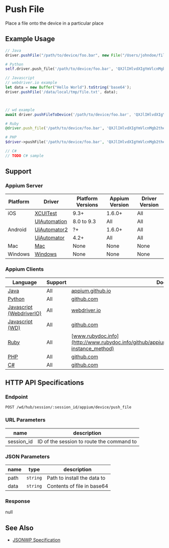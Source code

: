 # Push File

Place a file onto the device in a particular place
## Example Usage

```java
// Java
driver.pushFile("/path/to/device/foo.bar", new File("/Users/johndoe/files/foo.bar"));

```

```python
# Python
self.driver.push_file('/path/to/device/foo.bar', 'QXJlIHlvdXIgYmVlcnMgb2theT8=');

```

```javascript
// Javascript
// webdriver.io example
let data = new Buffer("Hello World").toString('base64');
driver.pushFile('/data/local/tmp/file.txt', data);



// wd example
await driver.pushFileToDevice('/path/to/device/foo.bar', 'QXJlIHlvdXIgYmVlcnMgb2theT8=');

```

```ruby
# Ruby
@driver.push_file('/path/to/device/foo.bar', 'QXJlIHlvdXIgYmVlcnMgb2theT8=')

```

```php
# PHP
$driver->pushFile('/path/to/device/foo.bar', 'QXJlIHlvdXIgYmVlcnMgb2theT8=');

```

```csharp
// C#
// TODO C# sample

```



## Support

### Appium Server

|Platform|Driver|Platform Versions|Appium Version|Driver Version|
|--------|----------------|------|--------------|--------------|
| iOS | [XCUITest](/docs/en/drivers/ios-xcuitest.md) | 9.3+ | 1.6.0+ | All |
|  | [UIAutomation](/docs/en/drivers/ios-uiautomation.md) | 8.0 to 9.3 | All | All |
| Android | [UiAutomator2](/docs/en/drivers/android-uiautomator2.md) | ?+ | 1.6.0+ | All |
|  | [UiAutomator](/docs/en/drivers/android-uiautomator.md) | 4.2+ | All | All |
| Mac | [Mac](/docs/en/drivers/mac.md) | None | None | None |
| Windows | [Windows](/docs/en/drivers/windows.md) | None | None | None |

### Appium Clients

|Language|Support|Documentation|
|--------|-------|-------------|
|[Java](https://github.com/appium/java-client/releases/latest)| All |  [appium.github.io](http://appium.github.io/java-client/io/appium/java_client/android/PushesFiles.html#pushFile-java.lang.String-java.io.File-)  |
|[Python](https://github.com/appium/python-client/releases/latest)| All |  [github.com](https://github.com/appium/python-client/blob/master/appium/webdriver/webdriver.py#L515)  |
|[Javascript (WebdriverIO)](http://webdriver.io/index.html)| All |  [webdriver.io](http://webdriver.io/api/mobile/pushFile.html)  |
|[Javascript (WD)](https://github.com/admc/wd/releases/latest)| All |  [github.com](https://github.com/admc/wd/blob/master/lib/commands.js#L2640)  |
|[Ruby](https://github.com/appium/ruby_lib/releases/latest)| All |  [www.rubydoc.info](http://www.rubydoc.info/github/appium/ruby_lib_core/Appium/Core/Device#push_file-instance_method)  |
|[PHP](https://github.com/appium/php-client/releases/latest)| All |  [github.com](https://github.com/appium/php-client/)  |
|[C#](https://github.com/appium/appium-dotnet-driver/releases/latest)| All |  [github.com](https://github.com/appium/appium-dotnet-driver/)  |

## HTTP API Specifications

### Endpoint

`POST /wd/hub/session/:session_id/appium/device/push_file`

### URL Parameters

|name|description|
|----|-----------|
|session_id|ID of the session to route the command to|

### JSON Parameters

|name|type|description|
|----|----|-----------|
| path | `string` | Path to install the data to |
| data | `string` | Contents of file in base64 |

### Response

null

## See Also

* [JSONWP Specification](https://github.com/appium/appium-base-driver/blob/master/lib/protocol/routes.js#L387)
